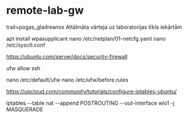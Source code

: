 # remote-lab-gw
trail=pogas_gladrewrox
Attālināta vārteja uz laboratorijas tīkla iekārtām

apt install wpasupplicant
nano /etc/netplan/01-netcfg.yaml
nano /etc/sysctl.conf

https://ubuntu.com/server/docs/security-firewall

ufw allow ssh

nano /etc/default/ufw
nano /etc/ufw/before.rules


https://upcloud.com/community/tutorials/configure-iptables-ubuntu/


iptables --table nat --append POSTROUTING --out-interface wlo1 -j MASQUERADE

